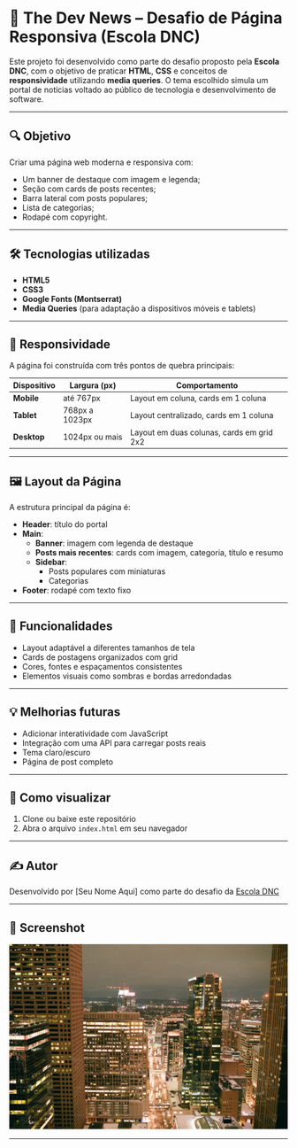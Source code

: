 # 📰 The Dev News – Desafio de Página Responsiva (Escola DNC)

Este projeto foi desenvolvido como parte do desafio proposto pela **Escola DNC**, com o objetivo de praticar **HTML**, **CSS** e conceitos de **responsividade** utilizando **media queries**. O tema escolhido simula um portal de notícias voltado ao público de tecnologia e desenvolvimento de software.

---

## 🔍 Objetivo

Criar uma página web moderna e responsiva com:

- Um banner de destaque com imagem e legenda;
- Seção com cards de posts recentes;
- Barra lateral com posts populares;
- Lista de categorias;
- Rodapé com copyright.

---

## 🛠️ Tecnologias utilizadas

- **HTML5**
- **CSS3**
- **Google Fonts (Montserrat)**
- **Media Queries** (para adaptação a dispositivos móveis e tablets)

---

## 📱 Responsividade

A página foi construída com três pontos de quebra principais:

| Dispositivo        | Largura (px)         | Comportamento                          |
|--------------------|----------------------|----------------------------------------|
| **Mobile**         | até 767px            | Layout em coluna, cards em 1 coluna    |
| **Tablet**         | 768px a 1023px       | Layout centralizado, cards em 1 coluna |
| **Desktop**        | 1024px ou mais       | Layout em duas colunas, cards em grid 2x2 |

---

## 🖼️ Layout da Página

A estrutura principal da página é:

- **Header**: título do portal
- **Main**:
  - **Banner**: imagem com legenda de destaque
  - **Posts mais recentes**: cards com imagem, categoria, título e resumo
  - **Sidebar**:
    - Posts populares com miniaturas
    - Categorias
- **Footer**: rodapé com texto fixo

---

## 🧪 Funcionalidades

- Layout adaptável a diferentes tamanhos de tela
- Cards de postagens organizados com grid
- Cores, fontes e espaçamentos consistentes
- Elementos visuais como sombras e bordas arredondadas

---

## 💡 Melhorias futuras

- Adicionar interatividade com JavaScript
- Integração com uma API para carregar posts reais
- Tema claro/escuro
- Página de post completo

---

## 🏁 Como visualizar

1. Clone ou baixe este repositório
2. Abra o arquivo `index.html` em seu navegador

---

## ✍️ Autor

Desenvolvido por [Seu Nome Aqui] como parte do desafio da [Escola DNC](https://www.escoladnc.com.br/)

---

## 📸 Screenshot

![The Dev News preview](./assets/img-city.jpg)

---

